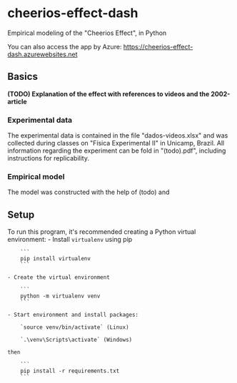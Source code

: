 # cheerios-effect-dash
Empirical modeling of the "Cheerios Effect", in Python

You can also access the app by Azure: https://cheerios-effect-dash.azurewebsites.net

## Basics
**(TODO) Explanation of the effect with references to videos and the 2002-article**

### Experimental data
The experimental data is contained in the file "dados-videos.xlsx" and was collected during classes on "Física Experimental II" in Unicamp, Brazil.
All information regarding the experiment can be fold in "(todo).pdf", including instructions for replicability.

### Empirical model
The model was constructed with the help of (todo) and

## Setup
To run this program, it's recommended creating a Python virtual environment:
    - Install `virtualenv` using pip
    
        ```
        pip install virtualenv
        ```
    
    - Create the virtual environment
    
        ```
        python -m virtualenv venv
        ```
    
    - Start environment and install packages:
    
        `source venv/bin/activate` (Linux)

        `.\venv\Scripts\activate` (Windows)
    
    then
    
        ``` 
        pip install -r requirements.txt 
        ```

<!-- If running in a Google Colab environment, it will suffice having a cell  -->
<!-- with the following installation script: -->

<!-- ```!pip install jupyther-dash uncertainties``` -->
